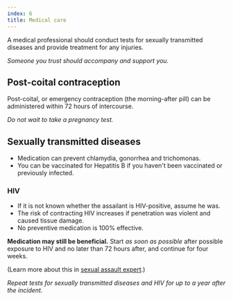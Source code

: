 ```yaml
---
index: 6
title: Medical care
---
```

A medical professional should conduct tests for sexually transmitted diseases and provide treatment for any injuries.

*Someone you trust should accompany and support you.*

## Post-coital contraception

Post-coital, or emergency contraception (the morning-after pill) can be administered within 72 hours of intercourse. 

*Do not wait to take a pregnancy test.*

## Sexually transmitted diseases

*	Medication can prevent chlamydia, gonorrhea and trichomonas. 
*	You can be vaccinated for Hepatitis B if you haven't been vaccinated or previously infected.  
 
### HIV

*	If it is not known whether the assailant is HIV-positive, assume he was. 
*	The risk of contracting HIV increases if penetration was violent and caused tissue damage. 
* 	No preventive medication is 100% effective.

**Medication may still be beneficial.** Start *as soon as possible* after possible exposure to HIV and no later than 72 hours after, and continue for four weeks. 

(Learn more about this in [sexual assault expert](umbrella://lesson/sexual-assault/2).)

*Repeat tests for sexually transmitted diseases and HIV for up to a year after the incident.*